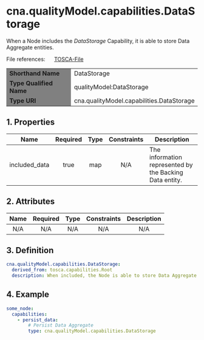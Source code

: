 # cna.qualityModel.capabilities.DataStorage

When a Node includes the _DataStorage_ Capability, it is able to store Data Aggregate entities.

File references:&nbsp;&nbsp;&nbsp;&nbsp;&nbsp; [TOSCA-File](DataStorage.tosca)

<table>
    <tr>
        <td bgcolor="grey"><b>Shorthand Name</b></td>
        <td>DataStorage</td>
    </tr>
    <tr>
        <td bgcolor="grey"><b>Type Qualified Name</b></td>
        <td>qualityModel:DataStorage</td> <!-- TODO keep? -->
    </tr>
    <tr>
        <td bgcolor="grey"><b>Type URI</b></td>
        <td>cna.qualityModel.capabilities.DataStorage</td>
    </tr>
</table>

## 1. Properties

| Name | Required | Type | Constraints | <div align="center">__Description__</div> |
|:----:|:--------:|:----:|:-----------:|:-----------|
| included_data | true | map | N/A | The information represented by the Backing Data entity. |

## 2. Attributes

| Name | Required | Type | Constraints | <div align="center">__Description__</div> |
|:----:|:--------:|:----:|:-----------:|:-----------:|
| N/A | N/A | N/A | N/A | N/A |

## 3. Definition

```yaml
cna.qualityModel.capabilities.DataStorage:
  derived_from: tosca.capabilities.Root
  description: When included, the Node is able to store Data Aggregate entities
```

## 4. Example

```yaml
some_node:
  capabilities:
    - persist_data:
        # Persist Data Aggregate
        type: cna.qualityModel.capabilities.DataStorage
```
